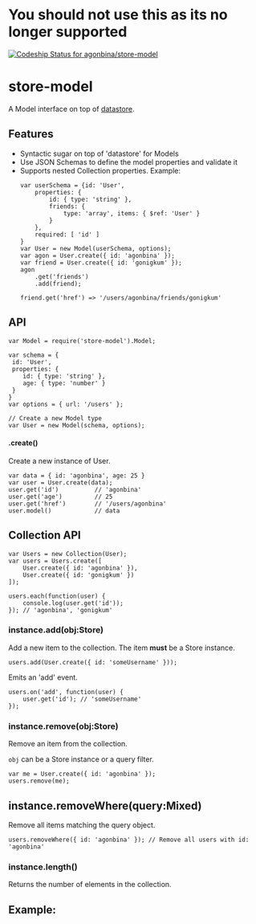 You should not use this as its no longer supported
===

[ ![Codeship Status for agonbina/store-model](https://www.codeship.io/projects/2e8696c0-15f2-0132-c4e7-72c6c37b1f6e/status)](https://www.codeship.io/projects/33774)

# store-model

A Model interface on top of [datastore](https://github.com/bredele/datastore/).

## Features
- Syntactic sugar on top of 'datastore' for Models
- Use JSON Schemas to define the model properties and validate it 
- Supports nested Collection properties. Example:
    ```
    var userSchema = {id: 'User',
        properties: {
            id: { type: 'string' },
            friends: {
                type: 'array', items: { $ref: 'User' }
            }
        },
        required: [ 'id' ]
    }
    var User = new Model(userSchema, options);
    var agon = User.create({ id: 'agonbina' });
    var friend = User.create({ id: 'gonigkum' });
    agon
        .get('friends')
        .add(friend);    
        
    friend.get('href') => '/users/agonbina/friends/gonigkum'
    ```

## API

```
var Model = require('store-model').Model;

var schema = { 
 id: 'User', 
 properties: {
    id: { type: 'string' },
    age: { type: 'number' }
 }
}
var options = { url: '/users' };

// Create a new Model type
var User = new Model(schema, options);
```
#### .create()
Create a new instance of User.
```
var data = { id: 'agonbina', age: 25 }
var user = User.create(data);
user.get('id')          // 'agonbina'
user.get('age')         // 25
user.get('href')        // '/users/agonbina'
user.model()            // data 
```
## Collection API

```
var Users = new Collection(User);
var users = Users.create([
    User.create({ id: 'agonbina' }),
    User.create({ id: 'gonigkum' })
]);

users.each(function(user) {
    console.log(user.get('id'));
}); // 'agonbina', 'gonigkum'

```

### instance.add(obj:Store)
Add a new item to the collection. The item **must** be a Store instance.
```
users.add(User.create({ id: 'someUsername' }));
```
Emits an 'add' event.
```
users.on('add', function(user) {
    user.get('id'); // 'someUsername'
});
```

### instance.remove(obj:Store)
Remove an item from the collection.

```obj``` can be a Store instance or a query filter. 
```
var me = User.create({ id: 'agonbina' });
users.remove(me);
```

## instance.removeWhere(query:Mixed)
Remove all items matching the query object.
```
users.removeWhere({ id: 'agonbina' }); // Remove all users with id: 'agonbina'
```

### instance.length()
Returns the number of elements in the collection.

## Example:

